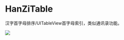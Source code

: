 # HanZiTable

汉字首字母排序/UITableView首字母索引，类似通讯录功能。

![](https://raw.githubusercontent.com/big-plane/HanZiTable/master/demo.png)
